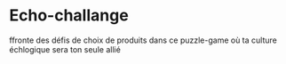 # Echo-challange
ffronte des défis de choix de produits dans ce puzzle-game où ta culture échlogique sera ton seule allié
